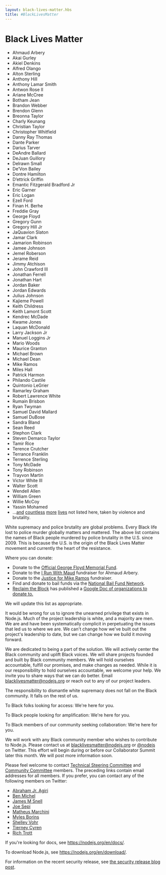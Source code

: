 ```yaml
---
layout: black-lives-matter.hbs
title: #BlackLivesMatter
---
```


<h1 class="space">
  <span>Black</span>
  <span>Lives</span>
  <span>Matter</span>
</h1>
<section id="lives">
  <ul class="humans">
    <li>Ahmaud Arbery</li>
    <li>Akai Gurley</li>
    <li>Akiel Denkins</li>
    <li>Alfred Olango</li>
    <li>Alton Sterling</li>
    <li>Anthony Hill</li>
    <li>Anthony Lamar Smith</li>
    <li>Antwon Rose II</li>
    <li>Ariane McCree</li>
    <li>Botham Jean</li>
    <li>Brandon Webber</li>
    <li>Brendon Glenn</li>
    <li>Breonna Taylor</li>
    <li>Charly Keunang</li>
    <li>Christian Taylor</li>
    <li>Christopher Whitfield</li>
    <li>Danny Ray Thomas</li>
    <li>Dante Parker</li>
    <li>Darius Tarver</li>
    <li>DeAndre Ballard</li>
    <li>DeJuan Guillory</li>
    <li>Delrawn Small</li>
    <li>De’Von Bailey</li>
    <li>Dontre Hamilton</li>
    <li>D’ettrick Griffin</li>
    <li>Emantic Fitzgerald Bradford Jr</li>
    <li>Eric Garner</li>
    <li>Eric Logan</li>
    <li>Ezell Ford</li>
    <li>Finan H. Berhe</li>
    <li>Freddie Gray</li>
    <li>George Floyd</li>
    <li>Gregory Gunn</li>
    <li>Gregory Hill Jr</li>
    <li>JaQuavion Slaton</li>
    <li>Jamar Clark</li>
    <li>Jamarion Robinson</li>
    <li>Jamee Johnson</li>
    <li>Jemel Roberson</li>
    <li>Jerame Reid</li>
    <li>Jimmy Atchison</li>
    <li>John Crawford III</li>
    <li>Jonathan Ferrell</li>
    <li>Jonathan Hart</li>
    <li>Jordan Baker</li>
    <li>Jordan Edwards</li>
    <li>Julius Johnson</li>
    <li>Kajieme Powell</li>
    <li>Keith Childress</li>
    <li>Keith Lamont Scott</li>
    <li>Kendrec McDade</li>
    <li>Kwame Jones</li>
    <li>Laquan McDonald</li>
    <li>Larry Jackson Jr</li>
    <li>Manuel Loggins Jr</li>
    <li>Mario Woods</li>
    <li>Maurice Granton</li>
    <li>Michael Brown</li>
    <li>Michael Dean</li>
    <li>Mike Ramos</li>
    <li>Miles Hall</li>
    <li>Patrick Harmon</li>
    <li>Philando Castile</li>
    <li>Quintonio LeGrier</li>
    <li>Ramarley Graham</li>
    <li>Robert Lawrence White</li>
    <li>Rumain Brisbon</li>
    <li>Ryan Twyman</li>
    <li>Samuel David Mallard</li>
    <li>Samuel DuBose</li>
    <li>Sandra Bland</li>
    <li>Sean Reed</li>
    <li>Stephon Clark</li>
    <li>Steven Demarco Taylor</li>
    <li>Tamir Rice</li>
    <li>Terence Crutcher</li>
    <li>Terrance Franklin</li>
    <li>Terrence Sterling</li>
    <li>Tony McDade</li>
    <li>Tony Robinson</li>
    <li>Trayvon Martin</li>
    <li>Victor White III</li>
    <li>Walter Scott</li>
    <li>Wendell Allen</li>
    <li>William Green</li>
    <li>Willie McCoy</li>
    <li>Yassin Mohamed</li>
    <li>&hellip;<a href="https://mappingpoliceviolence.org/">and</a> <a href="https://twitter.com/samswey/status/1259254114606886913">countless</a> <a href="https://apps.npr.org/documents/document.html?id=6933593-NPR-CodeSwitch-Saytheirnameslistv3">more</a> <a href="https://ebwiki.org/">lives</a> not listed here, taken by violence and brutality.</li>
  </ul>
  <p>
    White supremacy and police brutality are global problems. Every Black life
    lost to police murder globally matters and mattered. The above list
    contains the names of Black people murdered by police brutality in the
    U.S. since 2009. This is because the U.S. is the origin of the Black Lives
    Matter movement and currently the heart of the resistance.
  </p>
</section>

<section>
  <p>Where you can donate:</p>
  <ul>
    <li>Donate to the <a href="https://www.gofundme.com/f/georgefloyd">Official George Floyd Memorial Fund</a>.</li>
    <li>Donate to the <a href="https://www.gofundme.com/f/i-run-with-maud">I Run With Maud</a> fundraiser for Ahmaud Arbery.</li>
    <li>Donate to the <a href="https://www.gofundme.com/f/justice-for-mike-ramos">Justice for Mike Ramos</a> fundraiser.</li>
    <li>Find and donate to bail funds via the <a href="https://www.communityjusticeexchange.org/nbfn-directory">National Bail Fund Network</a>.</li>
    <li><a href="https://www.facebook.com/reclaimtheblock/">Reclaim the Block</a> has published a <a href="https://docs.google.com/document/d/1yLWGTQIe3967hdc9RSxBq5s6KKZHe-3_mWp5oemd7OA/preview?pru=AAABcpUiX3k*Y6Q4I6UBtkH3lLz9GVLg0A">Google Doc of organizations to donate to.</a></li>
  </ul>
  <p>We will update this list as appropriate.</p>
</section>

<section id="our-support">
  <p>
    It would be wrong for us to ignore the unearned privilege that exists in
    Node.js. Much of the project leadership is white, and a majority are men.
    We are and have been systematically complicit in perpetuating the issues
    that led us to where we are. We can't change how we've built out the
    project's leadership to date, but we can change how we build it moving
    forward.
  </p>
  <p>
    We are dedicated to being a part of the solution. We will actively center
    the Black community and uplift Black voices. We will share projects
    founded and built by Black community members. We will hold ourselves
    accountable, fulfill our promises, and make changes as needed. While it is
    our responsibility to hold ourselves accountable, we welcome your help. We
    invite you to share ways that we can do better. Email <a href="mailto:blacklivesmatter@nodejs.org">blacklivesmatter@nodejs.org</a>
    or reach out to any of our project leaders.
  </p>
  <p>
    The responsibility to dismantle white supremacy does not fall on the Black
    community. It falls on the rest of us.
  </p>
  <p>
    To Black folks looking for access: We're here for you.
  </p>
  <p>
    To Black people looking for amplification: We're here for you.
  </p>
  <p>
    To Black members of our community seeking collaboration: We're here for
    you.
  </p>
  <p>
    We will work with any Black community member who wishes to contribute to
    Node.js. Please contact us at
    <a href="mailto:blacklivesmatter@nodejs.org">blacklivesmatter@nodejs.org</a>
    or <a href="https://twitter.com/nodejs">@nodejs</a> on Twitter. This effort
    will begin during or before our Collaborator Summit later this month. We will
    post more information soon.
  </p>
</section>

<section id="we-are-here-for-you">
  <p>
    Please feel welcome to contact
    <a href="https://github.com/nodejs/node#tsc-technical-steering-committee">Technical Steering Committee</a>
    and <a href="https://github.com/nodejs/community-committee#community-committee-members">Community Committee</a>
    members. The preceding links contain email addresses for all members. If
    you prefer, you can contact any of the following members on Twitter:
  </p>
  <ul>
    <li><a href='https://twitter.com/codeekage'>Abraham Jr. Agiri</a></li>
    <li><a href='https://twitter.com/obensource'>Ben Michel</a></li>
    <li><a href='https://twitter.com/jasnell'>James M Snell</a></li>
    <li><a href='https://twitter.com/joe_sepi'>Joe Sepi</a></li>
    <li><a href='https://twitter.com/mmarkini'>Matheus Marchini</a></li>
    <li><a href='https://twitter.com/MylesBorins'>Myles Borins</a></li>
    <li><a href='https://twitter.com/codebytere'>Shelley Vohr</a></li>
    <li><a href='https://twitter.com/bitandbang'>Tierney Cyren</a></li>
    <li><a href='https://twitter.com/Trott'>Rich Trott</a></li>
  </ul>
</section>

<section id="temporary">
  <p>
    If you're looking for docs, see
    <a href="https://nodejs.org/en/docs/">https://nodejs.org/en/docs/</a>.
  </p>
  <p>
    To download Node.js, see <a href="https://nodejs.org/en/download/">https://nodejs.org/en/download/</a>.
  </p>
  <p>
    For information on the recent security release, see
    <a href="https://nodejs.org/en/blog/vulnerability/june-2020-security-releases/">the security release blog post</a>.
  </p>
</section>

